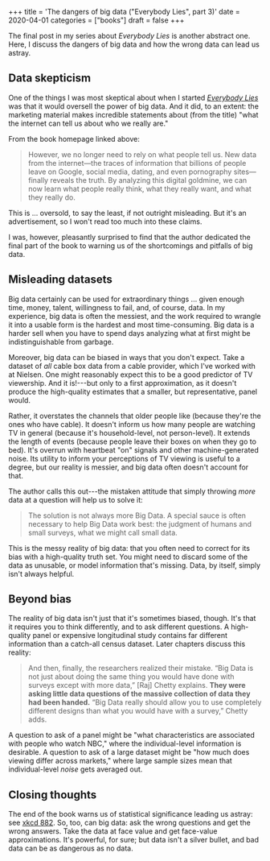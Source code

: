 +++
title = 'The dangers of big data ("Everybody Lies", part 3)'
date = 2020-04-01
categories = ["books"]
draft = false
+++

The final post in my series about *Everybody Lies* is another abstract one. Here, I discuss the dangers of big data and how the wrong data can lead us astray.

<!--more-->

## Data skepticism
One of the things I was most skeptical about when I started [*Everybody Lies*](http://sethsd.com/everybodylies) was that it would oversell the power of big data. And it did, to an extent: the marketing material makes incredible statements about (from the title) "what the internet can tell us about who we really are."

From the book homepage linked above:

> However, we no longer need to rely on what people tell us. New data from the internet—the traces of information that billions of people leave on Google, social media, dating, and even pornography sites—finally reveals the truth. By analyzing this digital goldmine, we can now learn what people really think, what they really want, and what they really do.

This is ... oversold, to say the least, if not outright misleading. But it's an advertisement, so I won't read too much into these claims.

I was, however, pleasantly surprised to find that the author dedicated the final part of the book to warning us of the shortcomings and pitfalls of big data.


## Misleading datasets
Big data certainly can be used for extraordinary things ... given enough time, money, talent, willingness to fail, and, of course, data. In my experience, big data is often the messiest, and the work required to wrangle it into a usable form is the hardest and most time-consuming. Big data is a harder sell when you have to spend days analyzing what at first might be indistinguishable from garbage.

Moreover, big data can be biased in ways that you don't expect. Take a dataset of *all* cable box data from a cable provider, which I've worked with at Nielsen. One might reasonably expect this to be a good predictor of TV viewership. And it is!---but only to a first approximation, as it doesn't produce the high-quality estimates that a smaller, but representative, panel would.

Rather, it overstates the channels that older people like (because they're the ones who have cable). It doesn't inform us how many people are watching TV in general (because it's household-level, not person-level). It extends the length of events (because people leave their boxes on when they go to bed). It's overrun with heartbeat "on" signals and other machine-generated noise. Its utility to inform your perceptions of TV viewing is useful to a degree, but our reality is messier, and big data often doesn't account for that.

The author calls this out---the mistaken attitude that simply throwing *more* data at a question will help us to solve it:

> The solution is not always more Big Data. A special sauce is often necessary to help Big Data work best: the judgment of humans and small surveys, what we might call small data.

This is the messy reality of big data: that you often need to correct for its bias with a high-quality truth set. You might need to discard some of the data as unusable, or model information that's missing. Data, by itself, simply isn't always helpful.


## Beyond bias
The reality of big data isn't just that it's sometimes biased, though. It's that it requires you to think differently, and to ask different questions. A high-quality panel or expensive longitudinal study contains far different information than a catch-all census dataset. Later chapters discuss this reality:

> And then, finally, the researchers realized their mistake. “Big Data is not just about doing the same thing you would have done with surveys except with more data,” [Raj] Chetty explains. **They were asking little data questions of the massive collection of data they had been handed.** “Big Data really should allow you to use completely different designs than what you would have with a survey,” Chetty adds.

A question to ask of a panel might be "what characteristics are associated with people who watch NBC," where the individual-level information is desirable. A question to ask of a large dataset might be "how much does viewing differ across markets," where large sample sizes mean that individual-level *noise* gets averaged out.


## Closing thoughts
The end of the book warns us of statistical significance leading us astray: see [xkcd 882](https://xkcd.com/882/). So, too, can big data: ask the wrong questions and get the wrong answers. Take the data at face value and get face-value approximations. It's powerful, for sure; but data isn't a silver bullet, and bad data can be as dangerous as no data.
